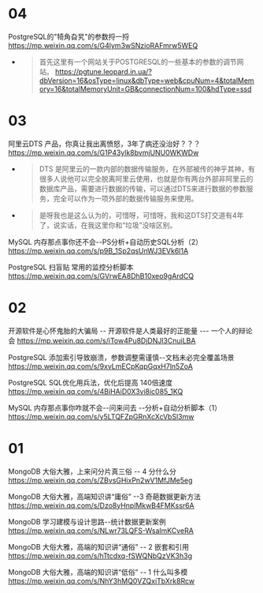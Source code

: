 
# 04

PostgreSQL的"犄角旮旯"的参数捋一捋 https://mp.weixin.qq.com/s/G4lym3wSNzioRAFmrw5WEQ
- > 首先这里有一个网站关于POSTGRESQL的一些基本的参数的调节网站。 https://pgtune.leopard.in.ua/?dbVersion=16&osType=linux&dbType=web&cpuNum=4&totalMemory=16&totalMemoryUnit=GB&connectionNum=100&hdType=ssd

# 03

阿里云DTS 产品，你真让我出离愤怒，3年了病还没治好？？？ https://mp.weixin.qq.com/s/G1P43ylk8bvmjUNU0WKWDw
- > DTS 是阿里云的一款内部的数据传输服务，在外部被传的神乎其神，有很多人说他可以完全脱离阿里云使用，也就是你有两台外部非阿里云的数据库产品，需要进行数据的传输，可以通过DTS来进行数据的参数服务，完全可以作为一项外部的数据传输服务来使用。
- > 是呀我也是这么认为的，可惜呀，可惜呀，我和这DTS打交道有4年了，说实话，在我这里你和“垃圾”没啥区别。

MySQL 内存那点事你还不会--PS分析+自动历史SQL分析（2） https://mp.weixin.qq.com/s/p9B_1Sp2qsUnWJ3EVk6l1A

PostgreSQL 扫盲贴 常用的监控分析脚本 https://mp.weixin.qq.com/s/GVrwEA8DhB10xeo9gArdCQ

# 02

开源软件是心怀鬼胎的大骗局 -- 开源软件是人类最好的正能量 --- 一个人的辩论会 https://mp.weixin.qq.com/s/iTow4Pu8DjDNJl3CnuiLBA

PostgreSQL 添加索引导致崩溃，参数调整需谨慎--文档未必完全覆盖场景 https://mp.weixin.qq.com/s/9xvLmECpKqpGqxH7ln5ZoA

PostgreSQL SQL优化用兵法，优化后提高 140倍速度 https://mp.weixin.qq.com/s/4BiHAiD0X3vi8ic085_1KQ

MySQL 内存那点事你咋就不会--问来问去 --分析+自动分析脚本（1） https://mp.weixin.qq.com/s/y5LTQFZpGRnXcXcVbSl3mw

# 01

MongoDB 大俗大雅，上来问分片真三俗 -- 4 分什么分 https://mp.weixin.qq.com/s/ZBvsGHixPn2wV1MfJMe5eg

MongoDB 大俗大雅，高端知识讲“庸俗” --3 奇葩数据更新方法 https://mp.weixin.qq.com/s/Dzo8yHnplMkwB4FMKssr6A

MongoDB 学习建模与设计思路--统计数据更新案例 https://mp.weixin.qq.com/s/NLwr73LQFS-WsalmKCveRA

MongoDB 大俗大雅，高端的知识讲“通俗” -- 2 嵌套和引用 https://mp.weixin.qq.com/s/hTtcdxq-fSWQNbQzVK3h3g

MongoDB 大俗大雅，高端的知识讲“低俗” -- 1 什么叫多模 https://mp.weixin.qq.com/s/NhY3hMQ0VZQxiTbXrk8Rcw
